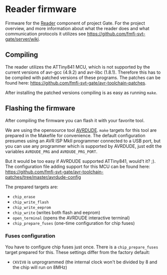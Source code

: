 # Reader firmware

Firmware for the [Reader](https://github.com/fmfi-svt-gate/server/wiki/Architecture#reader) component of project Gate. For the project overview, and more information about what the reader does and what communication protocols it utilizes see https://github.com/fmfi-svt-gate/server/wiki.

## Compiling

The reader utilizes the ATTiny841 MCU, which is not supported by the current versions of avr-gcc (4.9.2) and avr-libc (1.8.1). Therefore this has to be compiled with patched versions of these programs. The patches can be found here: https://github.com/fmfi-svt-gate/avr-toolchain-patches.

After installing the patched versions compiling is as easy as running `make`.

## Flashing the firmware

After compiling the firmware you can flash it with your favorite tool.

We are using the opensource tool [AVRDUDE](http://www.nongnu.org/avrdude/). `make` targets for this tool are prepared in the Makefile for convenience. The default configuration presumes using an AVR ISP MkII programmer connected to a USB port, but you can use any programmer which is supported by AVRDUDE, just edit the variables `AVRDUDE_PRG` and `AVRDUDE_PRG_PORT`.

But it would be too easy if AVRDUDE supported ATTiny841, would't it? ;). The configuration file adding support for this MCU can be found here: https://github.com/fmfi-svt-gate/avr-toolchain-patches/tree/master/avrdude-config

The prepared targets are:

- `chip_erase`
- `chip_write_flash`
- `chip_write_eeprom`
- `chip_write` (writes both flash and eeprom)
- `open_terminal` (opens the AVRDUDE interactive terminal)
- `chip_prepare_fuses` (one-time configuration for chip fuses)

### Fuses configuration

You have to configure chip fuses just once. There is a `chip_prepare_fuses` target prepared for this. These settings differ from the factory default:

- `CKVIV8` is unprogrammed (the internal clock won't be divided by 8 and the chip will run on 8MHz)
